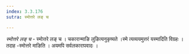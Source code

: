 ```yaml
---
index: 3.3.176
sutra: स्मोत्तरे लङ् च

---
```

_स्मोत्तरे लङ् च_ - स्मोत्तरे लङ् च । चकारान्माङि लुङित्यनुकृष्यते ।स्मे त्यव्ययमुत्तरं यस्मादिति विग्रहः । तदाह -स्मोत्तरे माङिति । अयमपि सर्वलकारापवादः ।